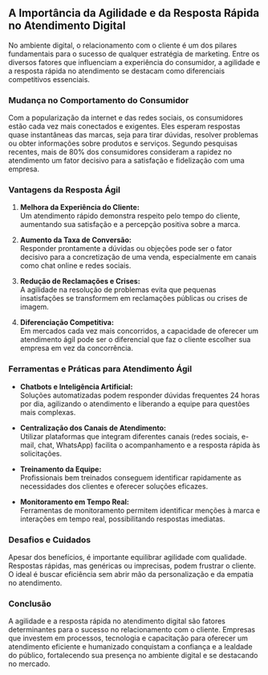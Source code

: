 ## A Importância da Agilidade e da Resposta Rápida no Atendimento Digital

No ambiente digital, o relacionamento com o cliente é um dos pilares fundamentais para o sucesso de qualquer estratégia de marketing. Entre os diversos fatores que influenciam a experiência do consumidor, a agilidade e a resposta rápida no atendimento se destacam como diferenciais competitivos essenciais.

### Mudança no Comportamento do Consumidor

Com a popularização da internet e das redes sociais, os consumidores estão cada vez mais conectados e exigentes. Eles esperam respostas quase instantâneas das marcas, seja para tirar dúvidas, resolver problemas ou obter informações sobre produtos e serviços. Segundo pesquisas recentes, mais de 80% dos consumidores consideram a rapidez no atendimento um fator decisivo para a satisfação e fidelização com uma empresa.

### Vantagens da Resposta Ágil

1. **Melhora da Experiência do Cliente:**  
   Um atendimento rápido demonstra respeito pelo tempo do cliente, aumentando sua satisfação e a percepção positiva sobre a marca.

2. **Aumento da Taxa de Conversão:**  
   Responder prontamente a dúvidas ou objeções pode ser o fator decisivo para a concretização de uma venda, especialmente em canais como chat online e redes sociais.

3. **Redução de Reclamações e Crises:**  
   A agilidade na resolução de problemas evita que pequenas insatisfações se transformem em reclamações públicas ou crises de imagem.

4. **Diferenciação Competitiva:**  
   Em mercados cada vez mais concorridos, a capacidade de oferecer um atendimento ágil pode ser o diferencial que faz o cliente escolher sua empresa em vez da concorrência.

### Ferramentas e Práticas para Atendimento Ágil

- **Chatbots e Inteligência Artificial:**  
  Soluções automatizadas podem responder dúvidas frequentes 24 horas por dia, agilizando o atendimento e liberando a equipe para questões mais complexas.

- **Centralização dos Canais de Atendimento:**  
  Utilizar plataformas que integram diferentes canais (redes sociais, e-mail, chat, WhatsApp) facilita o acompanhamento e a resposta rápida às solicitações.

- **Treinamento da Equipe:**  
  Profissionais bem treinados conseguem identificar rapidamente as necessidades dos clientes e oferecer soluções eficazes.

- **Monitoramento em Tempo Real:**  
  Ferramentas de monitoramento permitem identificar menções à marca e interações em tempo real, possibilitando respostas imediatas.

### Desafios e Cuidados

Apesar dos benefícios, é importante equilibrar agilidade com qualidade. Respostas rápidas, mas genéricas ou imprecisas, podem frustrar o cliente. O ideal é buscar eficiência sem abrir mão da personalização e da empatia no atendimento.

### Conclusão

A agilidade e a resposta rápida no atendimento digital são fatores determinantes para o sucesso no relacionamento com o cliente. Empresas que investem em processos, tecnologia e capacitação para oferecer um atendimento eficiente e humanizado conquistam a confiança e a lealdade do público, fortalecendo sua presença no ambiente digital e se destacando no mercado.